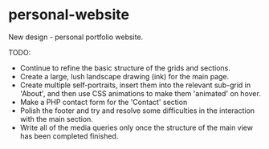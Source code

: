 # personal-website

New design - personal portfolio website.

TODO:

- Continue to refine the basic structure of the grids and sections.
- Create a large, lush landscape drawing (ink) for the main page.
- Create multiple self-portraits, insert them into the relevant sub-grid in 'About', and then use CSS animations to make them 'animated' on hover.
- Make a PHP contact form for the 'Contact' section
- Polish the footer and try and resolve some difficulties in the interaction with the main section.
- Write all of the media queries only once the structure of the main view has been completed finished.
